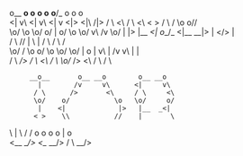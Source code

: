 o__ __o        o__ __o         o__ __o__/_          o           o          o  
<|     v\      <|     v\       <|    v              <|>         <|\        /|>
/ \     <\     / \     <\      < >                  / \         / \\o    o// \
\o/       \o   \o/     o/       |                 o/   \o       \o/ v\  /v \o/
|         |>   |__  _<|        o__/_            <|__ __|>       |   <\/>   |  
/ \       //    |       \       |                /       \      / \        / \
\o/      /     <o>       \o    <o>             o/         \o    \o/        \o/
|      o       |         v\    |             /v           v\    |          |  
/ \  __/>      / \         <\  / \  _\o__/_  />             <\  / \        / \



         __o__       o__ __o        o__ __o   
           |        /v     v\      <|     v\  
          / \      />       <\     / \     <\ 
          \o/    o/           \o   \o/     o/ 
           |    <|             |>   |__  _<|  
          < >    \\           //    |       \ 
  \        |       \         /     <o>      /
   o       o        o       o       |      o  
   <\__ __/>        <\__ __/>      / \  __/>  
                                              
                                              
    